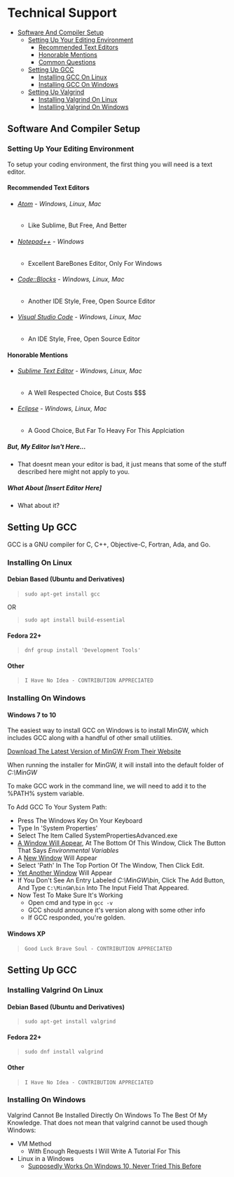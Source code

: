 # Technical Support

 - [Software And Compiler Setup](#setupMain)
   - [Setting Up Your Editing Environment](#settingUpEnv)
     - [Recommended Text Editors](#sue_rec)
     - [Honorable Mentions](#sue_hon)
     - [Common Questions](#sue_qa)
   - [Setting Up GCC](#gccMain)
     - [Installing GCC On Linux](#gccLinux)
     - [Installing GCC On Windows](#gccWin)
   - [Setting Up Valgrind](#vgMain)
     - [Installing Valgrind On Linux](#vgLinux)
     - [Installing Valgrind On Windows](#vgWin)

## Software And Compiler Setup <a name="setupMain"></a>

### Setting Up Your Editing Environment <a name="settingUpEnv"></a>

To setup your coding environment, the first thing you will need is a text editor.

#### **Recommended Text Editors** <a name="sue_rec"></a>
- ###### [Atom](https://atom.io/) - Windows, Linux, Mac
  - Like Sublime, But Free, And Better
- ###### [Notepad++](https://notepad-plus-plus.org/) - Windows
  - Excellent BareBones Editor, Only For Windows
- ###### [Code::Blocks](http://www.codeblocks.org/) - Windows, Linux, Mac
  - Another IDE Style, Free, Open Source Editor
- ###### [Visual Studio Code](https://code.visualstudio.com/) - Windows, Linux, Mac
  - An IDE Style, Free, Open Source Editor

#### **Honorable Mentions** <a name="sue_hon"></a>

- ###### [Sublime Text Editor](https://www.sublimetext.com/) - Windows, Linux, Mac
  - A Well Respected Choice, But Costs $$$
- ###### [Eclipse](https://www.eclipse.org/) - Windows, Linux, Mac
  - A Good Choice, But Far To Heavy For This Applciation


##### **But, My Editor Isn't Here...**<a name="sue_qa"></a>

- That doesnt mean your editor is bad, it just means that some of the stuff described here might not apply to you.

##### **What About [Insert Editor Here]**

- What about it?

## Setting Up GCC <a name="gccMain"></a>
GCC is a GNU compiler for C, C++, Objective-C, Fortran, Ada, and Go.

### Installing On Linux <a name="gccLinux"></a>

#### Debian Based (Ubuntu and Derivatives)
  >`sudo apt-get install gcc`

  OR

  >`sudo apt install build-essential`

#### Fedora 22+

  >`dnf group install 'Development Tools'`

#### Other

  >`I Have No Idea - CONTRIBUTION APPRECIATED`

### Installing On Windows <a name="gccWin"></a>

#### Windows 7 to 10

  The easiest way to install GCC on Windows is to install MinGW, which includes GCC along with a handful of other small utilities.

  [Download The Latest Version of MinGW From Their Website](http://www.mingw.org/)

  When running the installer for MinGW, it will install into the default folder of *C:\MinGW*

  To make GCC work in the command line, we will need to add it to the %PATH% system variable.

  To Add GCC To Your System Path:
  - Press The Windows Key On Your Keyboard
  - Type In 'System Properties'
  - Select The Item Called SystemPropertiesAdvanced.exe
  - [A Window Will Appear](https://i.imgur.com/E6dzGRZ.png), At The Bottom Of This Window, Click The Button That Says *Environmental Variables*
  - A [New Window](https://i.imgur.com/N2IjDOY.png) Will Appear
  - Select 'Path' In The Top Portion Of The Window, Then Click Edit.
  - [Yet Another Window](https://i.imgur.com/NCwJ6en.png) Will Appear
  - If You Don't See An Entry Labeled *C:\MinGW\bin*, Click The Add Button, And Type `C:\MinGW\bin` Into The Input Field That Appeared.
  - Now Test To Make Sure It's Working
    - Open cmd and type in `gcc -v`
    - GCC should announce it's version along with some other info
    - If GCC responded, you're golden.

#### Windows XP

>`Good Luck Brave Soul - CONTRIBUTION APPRECIATED`

## Setting Up GCC <a name="vgMain"></a>

### Installing Valgrind On Linux <a name="vgLinux"></a>

#### Debian Based (Ubuntu and Derivatives)

  >`sudo apt-get install valgrind`

#### Fedora 22+

  >`sudo dnf install valgrind`

#### Other

  >`I Have No Idea - CONTRIBUTION APPRECIATED`

### Installing On Windows <a name="vgWin"></a>

Valgrind Cannot Be Installed Directly On Windows To The Best Of My Knowledge. That does not mean that valgrind cannot be used though Windows:
- VM Method
  - With Enough Requests I Will Write A Tutorial For This
- Linux in a Windows
  - [Supposedly Works On Windows 10, Never Tried This Before](http://www.albertgao.xyz/2016/09/28/how-to-use-valgrind-on-windows/)

